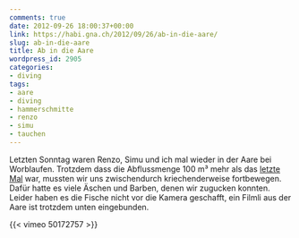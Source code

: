 ```yaml
---
comments: true
date: 2012-09-26 18:00:37+00:00
link: https://habi.gna.ch/2012/09/26/ab-in-die-aare/
slug: ab-in-die-aare
title: Ab in die Aare
wordpress_id: 2905
categories:
- diving
tags:
- aare
- diving
- hammerschmitte
- renzo
- simu
- tauchen
---
```


Letzten Sonntag waren Renzo, Simu und ich mal wieder in der Aare bei Worblaufen. Trotzdem dass die Abflussmenge 100 m³ mehr als das [letzte Mal](https://habi.gna.ch/2011/11/07/unter-wasser/) war, mussten wir uns zwischendurch kriechenderweise fortbewegen. Dafür hatte es viele Äschen und Barben, denen wir zugucken konnten. Leider haben es die Fische nicht vor die Kamera geschafft, ein Filmli aus der Aare ist trotzdem unten eingebunden.

{{< vimeo 50172757 >}}
